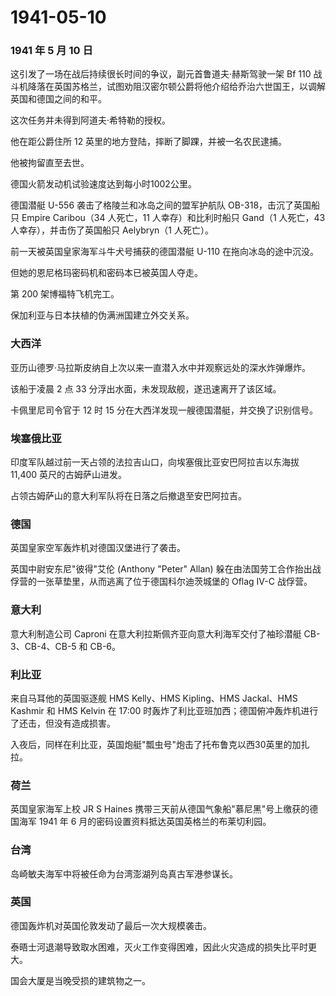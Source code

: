 # 1941-05-10

### 1941 年 5 月 10 日

这引发了一场在战后持续很长时间的争议，副元首鲁道夫·赫斯驾驶一架 Bf 110
战斗机降落在英国苏格兰，试图劝阻汉密尔顿公爵将他介绍给乔治六世国王，以调解英国和德国之间的和平。

这次任务并未得到阿道夫·希特勒的授权。

他在距公爵住所 12 英里的地方登陆，摔断了脚踝，并被一名农民逮捕。

他被拘留直至去世。

德国火箭发动机试验速度达到每小时1002公里。

德国潜艇 U-556 袭击了格陵兰和冰岛之间的盟军护航队 OB-318，击沉了英国船只
Empire Caribou（34 人死亡，11 人幸存）和比利时船只 Gand（1 人死亡，43
人幸存），并击伤了英国船只 Aelybryn（1 人死亡）。

前一天被英国皇家海军斗牛犬号捕获的德国潜艇 U-110 在拖向冰岛的途中沉没。

但她的恩尼格玛密码机和密码本已被英国人夺走。

第 200 架博福特飞机完工。

保加利亚与日本扶植的伪满洲国建立外交关系。

### 大西洋

亚历山德罗·马拉斯皮纳自上次以来一直潜入水中并观察远处的深水炸弹爆炸。

该船于凌晨 2 点 33 分浮出水面，未发现敌舰，遂迅速离开了该区域。

卡佩里尼司令官于 12 时 15 分在大西洋发现一艘德国潜艇，并交换了识别信号。

### 埃塞俄比亚

印度军队越过前一天占领的法拉吉山口，向埃塞俄比亚安巴阿拉吉以东海拔
11,400 英尺的古姆萨山进发。

占领古姆萨山的意大利军队将在日落之后撤退至安巴阿拉吉。

### 德国

英国皇家空军轰炸机对德国汉堡进行了袭击。

英国中尉安东尼"彼得"艾伦 (Anthony "Peter" Allan)
躲在由法国劳工合作抬出战俘营的一张草垫里，从而逃离了位于德国科尔迪茨城堡的
Oflag IV-C 战俘营。

### 意大利

意大利制造公司 Caproni 在意大利拉斯佩齐亚向意大利海军交付了袖珍潜艇
CB-3、CB-4、CB-5 和 CB-6。

### 利比亚

来自马耳他的英国驱逐舰 HMS Kelly、HMS Kipling、HMS Jackal、HMS Kashmir
和 HMS Kelvin 在 17:00
时轰炸了利比亚班加西；德国俯冲轰炸机进行了还击，但没有造成损害。

入夜后，同样在利比亚，英国炮艇"瓢虫号"炮击了托布鲁克以西30英里的加扎拉。

### 荷兰

英国皇家海军上校 JR S Haines
携带三天前从德国气象船"慕尼黑"号上缴获的德国海军 1941 年 6
月的密码设置资料抵达英国英格兰的布莱切利园。

### 台湾

岛崎敏夫海军中将被任命为台湾澎湖列岛真古军港参谋长。

### 英国

德国轰炸机对英国伦敦发动了最后一次大规模袭击。

泰晤士河退潮导致取水困难，灭火工作变得困难，因此火灾造成的损失比平时更大。

国会大厦是当晚受损的建筑物之一。